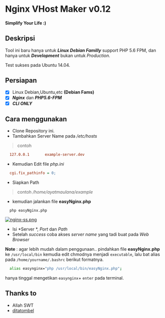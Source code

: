 # Nginx VHost Maker v0.12 
 
 
#### Simplify Your Life :) 

## Deskripsi 

Tool ini baru hanya untuk ***Linux Debian Familly*** support PHP 5.6 FPM, dan hanya untuk ***Development*** bukan untuk *Production*. 
 
Test sukses pada Ubuntu 14.04. 

## Persiapan 
* [x] Linux Debian,Ubuntu,etc **(Debian Fams)** 
* [x] ***Nginx*** dan ***PHP5.6-FPM*** 
* [x] ***CLI ONLY*** 
 
## Cara menggunakan 
 
+ Clone Repository ini. 
+ Tambahkan Server Name pada */etc/hosts* 

> contoh 
```conf 
  127.0.0.1       example-server.dev 
``` 
+ Kemudian Edit file  *php.ini* 
```ini 
  cgi.fix_pathinfo = 0; 
``` 
+ Siapkan Path  

> contoh */home/ayatmaulana/example* 

+ kemudian jalankan file **easyNginx.php** 

```zsj 
  php easyNginx.php 
``` 

[![nginx-ss.png](https://s17.postimg.org/qefwmrr1b/nginx_ss.png)](https://postimg.org/image/b5pz8zxcr/)
            
+ Isi *Server *, *Port* dan *Path* 
+ Setelah *success* coba akses *server name* yang tadi buat pada *Web Browser* 
 
 

**Note** : agar lebih mudah dalam penggunaan.. pindahkan file **easyNginx.php** ke `/usr/local/bin` kemudia edit chmodnya menjadi `executable`, lalu bat alias pada `/home/yourname/.bashrc` berikut formatnya. 
 
```bash 
  alias easynginx="php /usr/local/bin/easyNginx.php"; 
``` 
hanya tinggal mengetikan `easynginx`+ `enter` pada terminal. 


## Thanks to 
+ Allah SWT 
+ <a href="https://github.com/ditatompel">ditatombel</a>
